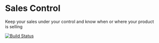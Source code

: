 # Sales Control
Keep your sales under your control and know when or where your product is selling

[![Build Status](https://travis-ci.com/linkasoftwares/salespanel.svg?branch=master)](https://travis-ci.com/linkasoftwares/salespanel)